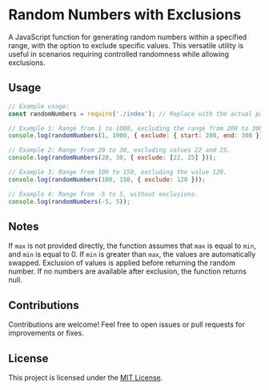 # Random Numbers with Exclusions

A JavaScript function for generating random numbers within a specified range, with the option to exclude specific values. This versatile utility is useful in scenarios requiring controlled randomness while allowing exclusions.

## Usage

```javascript
// Example usage:
const randomNumbers = require('./index'); // Replace with the actual path to your file

// Example 1: Range from 1 to 1000, excluding the range from 200 to 300.
console.log(randomNumbers(1, 1000, { exclude: { start: 200, end: 300 }})); 

// Example 2: Range from 20 to 30, excluding values 22 and 25.
console.log(randomNumbers(20, 30, { exclude: [22, 25] }));

// Example 3: Range from 100 to 150, excluding the value 120.
console.log(randomNumbers(100, 150, { exclude: 120 }));

// Example 4: Range from -5 to 5, without exclusions.
console.log(randomNumbers(-5, 5));
```

## Notes

If `max` is not provided directly, the function assumes that `max` is equal to `min`, and `min` is equal to 0.
If `min` is greater than `max`, the values are automatically swapped.
Exclusion of values is applied before returning the random number.
If no numbers are available after exclusion, the function returns null.

## Contributions

Contributions are welcome! Feel free to open issues or pull requests for improvements or fixes.

## License

This project is licensed under the [MIT License](LICENSE).
